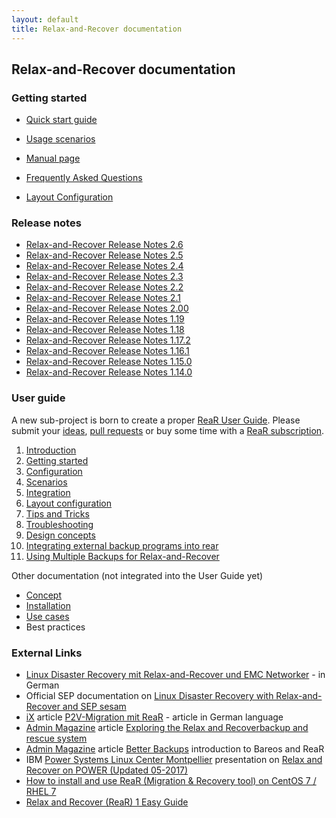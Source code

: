 ```yaml
---
layout: default
title: Relax-and-Recover documentation
---
```


## Relax-and-Recover documentation

### Getting started

 - [Quick start guide](https://relax-and-recover.org/documentation/getting-started)

 - [Usage scenarios](https://relax-and-recover.org/usage/)

 - [Manual page](https://github.com/rear/rear/blob/master/doc/rear.8.adoc)

 - [Frequently Asked Questions](https://relax-and-recover.org/documentation/faq)

 - [Layout Configuration](https://github.com/rear/rear/blob/master/doc/user-guide/06-layout-configuration.adoc)

### Release notes

 - [Relax-and-Recover Release Notes 2.6](https://relax-and-recover.org/documentation/release-notes-2-6)
 - [Relax-and-Recover Release Notes 2.5](https://relax-and-recover.org/documentation/release-notes-2-5)
 - [Relax-and-Recover Release Notes 2.4](https://relax-and-recover.org/documentation/release-notes-2-4)
 - [Relax-and-Recover Release Notes 2.3](https://relax-and-recover.org/documentation/release-notes-2-3)
 - [Relax-and-Recover Release Notes 2.2](https://relax-and-recover.org/documentation/release-notes-2-2)
 - [Relax-and-Recover Release Notes 2.1](https://relax-and-recover.org/documentation/release-notes-2-1)
 - [Relax-and-Recover Release Notes 2.00](https://relax-and-recover.org/documentation/release-notes-2-00)
 - [Relax-and-Recover Release Notes 1.19](https://relax-and-recover.org/documentation/release-notes-1-19)
 - [Relax-and-Recover Release Notes 1.18](https://relax-and-recover.org/documentation/release-notes-1-18)
 - [Relax-and-Recover Release Notes 1.17.2](https://relax-and-recover.org/documentation/release-notes-1-17)
 - [Relax-and-Recover Release Notes 1.16.1](https://relax-and-recover.org/documentation/release-notes-1-16)
 - [Relax-and-Recover Release Notes 1.15.0](https://relax-and-recover.org/documentation/release-notes-1-15)
 - [Relax-and-Recover Release Notes 1.14.0](https://relax-and-recover.org/documentation/release-notes-1-14)

### User guide

A new sub-project is born to create a proper [ReaR User Guide](https://relax-and-recover.org/rear-user-guide/). Please submit your [ideas](https://github.com/rear/rear-user-guide/issues), [pull requests](https://github.com/rear/rear-user-guide/pulls) or buy some time with a [ReaR subscription](https://relax-and-recover.org/rear-user-guide/welcome/index.html).

 1. [Introduction](https://github.com/rear/rear/blob/master/doc/user-guide/01-introduction.adoc)
 2. [Getting started](https://github.com/rear/rear/blob/master/doc/user-guide/02-getting-started.adoc)
 3. [Configuration](https://github.com/rear/rear/blob/master/doc/user-guide/03-configuration.adoc)
 4. [Scenarios](https://github.com/rear/rear/blob/master/doc/user-guide/04-scenarios.adoc)
 5. [Integration](https://github.com/rear/rear/blob/master/doc/user-guide/05-integration.adoc)
 6. [Layout configuration](https://github.com/rear/rear/blob/master/doc/user-guide/06-layout-configuration.adoc)
 7. [Tips and Tricks](https://github.com/rear/rear/blob/master/doc/user-guide/07-tips-and-tricks.adoc)
 8. [Troubleshooting](https://github.com/rear/rear/blob/master/doc/user-guide/08-troubleshooting.adoc)
 9. [Design concepts](https://github.com/rear/rear/blob/master/doc/user-guide/09-design-concepts.adoc)
10. [Integrating external backup programs into rear](https://github.com/rear/rear/blob/master/doc/user-guide/10-integrating-external-backup.adoc)
11. [Using Multiple Backups for Relax-and-Recover](https://github.com/rear/rear/blob/master/doc/user-guide/11-multiple-backups.adoc)

 Other documentation (not integrated into the User Guide yet)

 - [Concept](https://relax-and-recover.org/documentation/concept)
 - [Installation](https://relax-and-recover.org/documentation/installation)
 - [Use cases](https://relax-and-recover.org/documentation/usecases)
 - Best practices

### External Links

 - [Linux Disaster Recovery mit Relax-and-Recover und EMC Networker](https://backupinferno.de/?p=358) - in German
 - Official SEP documentation on [Linux Disaster Recovery with Relax-and-Recover and SEP sesam](https://wiki.sepsoftware.com/wiki/index.php/Disaster_Recovery_for_Linux_3.0_en)
 - [iX](https://www.heise.de/ix/) article [P2V-Migration mit ReaR](https://www.heise.de/select/ix/archiv/2014/12/seite-127) - article in German language
 - [Admin Magazine](https://www.admin-magazine.com/) article [Exploring the Relax and Recoverbackup and rescue system](https://www.admin-magazine.com/Archive/2014/22/Exploring-the-Relax-and-Recoverbackup-and-rescue-system)
 - [Admin Magazine](https://www.admin-magazine.com) article [Better Backups](https://www.admin-magazine.com/Articles/Free-Enterprise-Backup-with-Bareos) introduction to Bareos and ReaR
 - IBM [Power Systems Linux Center Montpellier](https://www.ibm.com/ibm/clientcenter/montpellier/) presentation on [Relax and Recover on POWER (Updated 05-2017)](https://www.slideshare.net/sebastienchabrolles/relax-and-recover-on-power-updated-052017)
 - [How to install and use ReaR (Migration & Recovery tool) on CentOS 7 / RHEL 7](https://www.linuxtechi.com/install-rear-migration-recovery-tool-centos-7-rhel-7/)
 - [Relax and Recover (ReaR) 1 Easy Guide](https://www.linuxsysadmins.com/relax-and-recover-rear-1-easy-guide/)
